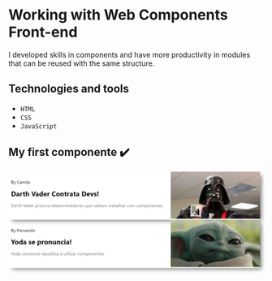 
# Working with Web Components Front-end

I developed skills in components and have more productivity in modules that can be reused with the same structure.

## Technologies and tools
 
- ``HTML``
- ``CSS``
- ``JavaScript`` 

## My first componente ✔️ 
![Web_components](assets/meu-primeiro-componente.png)